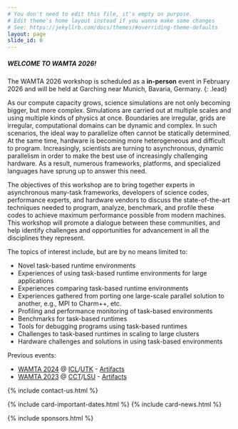 ```yaml
---
# You don't need to edit this file, it's empty on purpose.
# Edit theme's home layout instead if you wanna make some changes
# See: https://jekyllrb.com/docs/themes/#overriding-theme-defaults
layout: page
slide_id: 0
---
```


<div class="row">

<div class="col-xs-12 col-sm-12 col-md-6 col-lg-6 col-xl-6 text-justify conference-text" markdown="1">

##### WELCOME TO WAMTA 2026\!

The WAMTA 2026 workshop is scheduled as a <b>in-person</b> event in February 2026 and will be
held at Garching near Munich, Bavaria, Germany. 
{: .lead}

As our compute capacity grows, science simulations are not only becoming
bigger, but more complex. Simulations are carried out at multiple scales
and using multiple kinds of physics at once. Boundaries are irregular,
grids are irregular, computational domains can be dynamic and complex.
In such scenarios, the ideal way to parallelize often cannot be
statically determined. At the same time, hardware is becoming more
heterogeneous and difficult to program. Increasingly, scientists are
turning to asynchronous, dynamic parallelism in order to make the best
use of increasingly challenging hardware. As a result, numerous
frameworks, platforms, and specialized languages have sprung up to
answer this need.

The objectives of this workshop are to bring together experts in
asynchronous many-task frameworks, developers of science codes,
performance experts, and hardware vendors to discuss the
state-of-the-art techniques needed to program, analyze, benchmark, and
profile these codes to achieve maximum performance possible from modern
machines. This workshop will promote a dialogue between these
communities, and help identify challenges and opportunities for
advancement in all the disciplines they represent.

The topics of interest include, but are by no means limited to:

  - Novel task-based runtime environments
  - Experiences of using task-based runtime environments for large
    applications
  - Experiences comparing task-based runtime environments
  - Experiences gathered from porting one large-scale parallel solution
    to another, e.g., MPI to Charm++, etc.
  - Profiling and performance monitoring of task-based environments
  - Benchmarks for task-based runtimes
  - Tools for debugging programs using task-based runtimes
  - Challenges to task-based runtimes in scaling to large clusters
  - Hardware challenges and solutions in using task-based environments
  
Previous events:
  
 * [WAMTA 2024](https://wamta24.icl.utk.edu/) @ [ICL](https://icl.utk.edu/)/[UTK](https://www.utk.edu/) - [Artifacts](https://zenodo.org/communities/wamta24)
 * [WAMTA 2023](https://wamta23.stellar-group.org/) @ [CCT](https://www.cct.lsu.edu/)/[LSU](https://lsu.edu/) - [Artifacts](https://zenodo.org/communities/wamta23)

{% include contact-us.html %}

</div>

<div class="col-xs-12 col-sm-12 col-md-6 col-lg-6 col-xl-6">

{% include card-important-dates.html %}
{% include card-news.html %}

</div>

</div>

{% include sponsors.html %}
